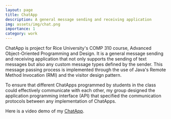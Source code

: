 ```yaml
---
layout: page
title: ChatApp
description: A general message sending and receiving application
img: assets/img/chat.png
importance: 1
category: work
---
```

ChatApp is project for Rice University's COMP 310 course, Advanced Object-Oriented Programming and Design. It is a general message sending and receiving application that not only supports the sending of text messages but also any custom message types defined by the sender. This message passing process is
implemented through the use of Java's Remote Method Invocation (RMI) and the visitor design pattern.

To ensure that different ChatApps programmed by students in the class could
effectively communicate with each other, my group designed the application programming interface (API) that specified the communication protocols between any implementation of ChatApps.

Here is a video demo of my <a href="https://www.youtube.com/watch?v=x1PFeNmZKIs">ChatApp</a>.
